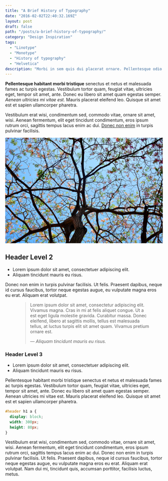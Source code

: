```yaml
---
title: "A Brief History of Typography"
date: "2016-02-02T22:40:32.169Z"
layout: post
draft: false
path: "/posts/a-brief-history-of-typography/"
category: "Design Inspiration"
tags:
  - "Linotype"
  - "Monotype"
  - "History of typography"
  - "Helvetica"
description: "Morbi in sem quis dui placerat ornare. Pellentesque odio nisi, euismod in, pharetra a, ultricies in, diam. Sed arcu. Cras consequat."
---
```


**Pellentesque habitant morbi tristique** senectus et netus et malesuada fames ac turpis egestas. Vestibulum tortor quam, feugiat vitae, ultricies eget, tempor sit amet, ante. Donec eu libero sit amet quam egestas semper. _Aenean ultricies mi vitae est._ Mauris placerat eleifend leo. Quisque sit amet est et sapien ullamcorper pharetra.

Vestibulum erat wisi, condimentum sed, commodo vitae, ornare sit amet, wisi. Aenean fermentum, elit eget tincidunt condimentum, eros ipsum rutrum orci, sagittis tempus lacus enim ac dui. [Donec non enim](#) in turpis pulvinar facilisis.

![Nulla faucibus vestibulum eros in tempus. Vestibulum tempor imperdiet velit nec dapibus](./1.jpg)

## Header Level 2

* Lorem ipsum dolor sit amet, consectetuer adipiscing elit.
* Aliquam tincidunt mauris eu risus.

Donec non enim in turpis pulvinar facilisis. Ut felis. Praesent dapibus, neque id cursus faucibus, tortor neque egestas augue, eu vulputate magna eros eu erat. Aliquam erat volutpat.

<figure>
	<blockquote>
		<p>Lorem ipsum dolor sit amet, consectetur adipiscing elit. Vivamus magna. Cras in mi at felis aliquet congue. Ut a est eget ligula molestie gravida. Curabitur massa. Donec eleifend, libero at sagittis mollis, tellus est malesuada tellus, at luctus turpis elit sit amet quam. Vivamus pretium ornare est.</p>
		<footer>
			<cite>— Aliquam tincidunt mauris eu risus.</cite>
		</footer>
	</blockquote>
</figure>

### Header Level 3

* Lorem ipsum dolor sit amet, consectetuer adipiscing elit.
* Aliquam tincidunt mauris eu risus.

Pellentesque habitant morbi tristique senectus et netus et malesuada fames ac turpis egestas. Vestibulum tortor quam, feugiat vitae, ultricies eget, tempor sit amet, ante. Donec eu libero sit amet quam egestas semper. Aenean ultricies mi vitae est. Mauris placerat eleifend leo. Quisque sit amet est et sapien ullamcorper pharetra.

```css
#header h1 a {
  display: block;
  width: 300px;
  height: 80px;
}
```

Vestibulum erat wisi, condimentum sed, commodo vitae, ornare sit amet, wisi. Aenean fermentum, elit eget tincidunt condimentum, eros ipsum rutrum orci, sagittis tempus lacus enim ac dui. Donec non enim in turpis pulvinar facilisis. Ut felis. Praesent dapibus, neque id cursus faucibus, tortor neque egestas augue, eu vulputate magna eros eu erat. Aliquam erat volutpat. Nam dui mi, tincidunt quis, accumsan porttitor, facilisis luctus, metus.
